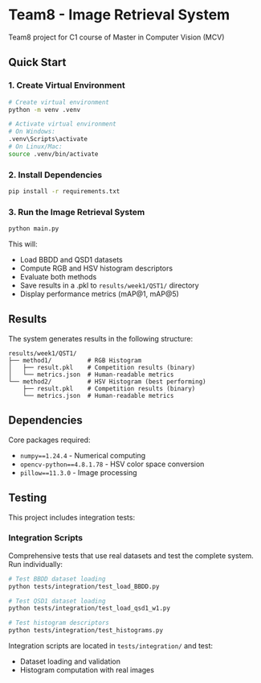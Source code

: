 # Team8 - Image Retrieval System

Team8 project for C1 course of Master in Computer Vision (MCV)

## Quick Start

### 1. Create Virtual Environment
```bash
# Create virtual environment
python -m venv .venv

# Activate virtual environment
# On Windows:
.venv\Scripts\activate
# On Linux/Mac:
source .venv/bin/activate
```

### 2. Install Dependencies
```bash
pip install -r requirements.txt
```

### 3. Run the Image Retrieval System
```bash
python main.py
```

This will:
- Load BBDD and QSD1 datasets
- Compute RGB and HSV histogram descriptors
- Evaluate both methods
- Save results in a .pkl to `results/week1/QST1/` directory
- Display performance metrics (mAP@1, mAP@5)

## Results

The system generates results in the following structure:
```
results/week1/QST1/
├── method1/          # RGB Histogram
│   ├── result.pkl    # Competition results (binary)
│   └── metrics.json  # Human-readable metrics
└── method2/          # HSV Histogram (best performing)
    ├── result.pkl    # Competition results (binary)
    └── metrics.json  # Human-readable metrics
```

## Dependencies

Core packages required:
- `numpy==1.24.4` - Numerical computing
- `opencv-python==4.8.1.78` - HSV color space conversion
- `pillow==11.3.0` - Image processing

## Testing

This project includes integration tests:


### Integration Scripts

Comprehensive tests that use real datasets and test the complete system. Run individually:

```bash
# Test BBDD dataset loading
python tests/integration/test_load_BBDD.py

# Test QSD1 dataset loading  
python tests/integration/test_load_qsd1_w1.py

# Test histogram descriptors
python tests/integration/test_histograms.py
```

Integration scripts are located in `tests/integration/` and test:
- Dataset loading and validation
- Histogram computation with real images


